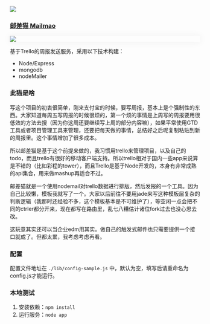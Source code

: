![](https://a248.e.akamai.net/camo.github.com/82f72c3bd9441ac137023dbb4d39235fd700fa6a/687474703a2f2f6d61696c6d616f2e636f6d2f696d616765732f6c6f676f2d6e65772e706e67)

### [邮差猫 Mailmao](http://mailmao.com)

<img src="http://ww4.sinaimg.cn/mw1024/61ff0de3gw1dwwaenqxwqj.jpg" style="display:block;margin: 10px auto;box-shadow: 0px 0px 20px #efefef;" />

基于Trello的周报发送服务，采用以下技术构建：

- Node/Express
- mongodb
- nodeMailer

### 此猫是啥

写这个项目的初衷很简单，刚来支付宝的时候，要写周报，基本上是个强制性的东西。大家知道每周五写周报的时候很烦的，第一个烦的事情是上周写的周报要用很低效的方法去搜（因为你这周还要继续写上周的部分内容嘛），如果平常使用GTD工具或者项目管理工具来管理，还要把每天做的事情，总结好之后呢复制粘贴到新的周报里。这个事情增加了很多成本。

所以邮差猫是基于这个前提来做的，我习惯用trello来管理项目，以及自己的todo，而且trello有很好的移动客户端支持。所以trello相对于国内一些app来说算是不错的（比如彩程的tower），而且Trello是基于Node开发的，本身有非常成熟的api集合，用来做mashup再适合不过。

邮差猫就是一个使用nodemail对trello数据进行排版，然后发报的一个工具。因为自己比较懒，模板我就写了一个。大家以后前往不要用jade来写这种模板层复杂的判断逻辑（我那时还经验不多，这个模板基本是不可维护了），等空闲一点会把不同的ctrler都分开来，现在都写在路由里，乱七八糟估计诸位fork过去也没心思去改。

这玩意其实还可以当企业edm用其实。做自己的触发式邮件也只需要提供一个接口就成了。但都太累，我考虑考虑再看。

### 配置

配置文件地址在 `./lib/config-sample.js` 中，默认为空，填写后请重命名为config.js才能运行。

### 本地测试

1. 安装依赖：`npm install` 
2. 运行服务：`node app`
